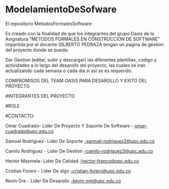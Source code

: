 # ModelamientoDeSofware

El repositorio MetodosFormalesSoftware:

Es creado con la finalidad de que los integrantes del grupo Oasis de la Asignatura "METODOS FORMALES EN CONSTRUCCION DE SOFTWARE" impartida por el docente GILBERTO PEDRAZA tengan un pagina de gestion del proyecto donde se pueda:

Dar Gestion (editar, subir  y descargar) las diferentes plantillas, codigo y actividades a lo largo del desarollo del proyecto, las cuales se iran actualizando cada semana o cada dia si asi se es requerido.









COMPROMISOS DEL TEAM OASIS PARA DESAROLLO Y EXITO DEL PROYECTO















#INTEGRANTES DEL PROYECTO 

#ROLE       

#CONTACTO:

Omar Cuadrado- Lider De Proyecto Y Soporte De Software - omar-cuadrado@upc.edu.co

Samuel Rodriguez- Lider De Soporte  -samuel-rodriguez2@upc.edu.co

Camilo Rodriguez - Lider De Gestion -camilo-rodriguez3@upc.edu.co

Hector Masmela- Lider De Calidad -hector-franco@upc.edu.co

Cristian Forero  - Lider De algo -cristian-forero@upc.edu.co

Kevin Ore  - Lider De Desarollo -kevin-ore@upc.edu.co

